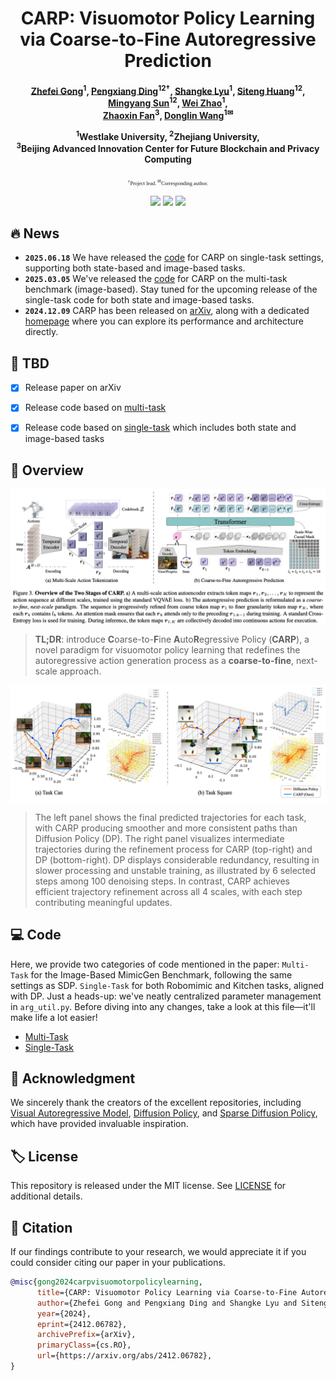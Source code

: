 <div align=center>

<h1> 
CARP: Visuomotor Policy Learning <br>
via Coarse-to-Fine Autoregressive Prediction 
</h1>

<h4 align="center"> 
<a href='https://zhefeigong.github.io/'>Zhefei Gong</a><sup>1</sup>,
<a href='https://dingpx.github.io/'>Pengxiang Ding</a><sup>12†</sup>,
<a href='https://scholar.google.com/citations?user=3_DtxJ8AAAAJ&hl=zh-CN'>Shangke Lyu</a><sup>1</sup>,
<a href='https://kyonhuang.top/'>Siteng Huang</a><sup>12</sup>,
<a href='https://github.com/ZhefeiGong'>Mingyang Sun</a><sup>12</sup>,
<a href='https://github.com/ZhefeiGong'>Wei Zhao</a><sup>1</sup>,<br>
<a href='https://zhaoxinf.github.io/'>Zhaoxin Fan</a><sup>3</sup>,
<a href='https://en.westlake.edu.cn/faculty/donglin-wang.html'>Donglin Wang</a><sup>1✉</sup>

<sup>1</sup>Westlake University, <sup>2</sup>Zhejiang University, <br>
<sup>3</sup>Beijing Advanced Innovation Center for Future Blockchain and Privacy Computing <br>

</h4>

<span style="font-size: 0.6em; font-family: 'Times New Roman', Times, serif; font-weight: normal;">
    <sup>†</sup>Project lead.
    <sup>✉</sup>Corresponding author.
</span>

<br>

<a href='https://arxiv.org/abs/2412.06782'><img src='https://img.shields.io/badge/ArXiv-2412.06782-red'></a> 
<a href='https://carp-robot.github.io/'><img src='https://img.shields.io/badge/Project-Homepage-green'></a>
<a href='https://huggingface.co/zhefeigong/carp'><img src='https://img.shields.io/badge/Huggingface-Weights-yellow'></a>

</div>

## 🔥 News

* **`2025.06.18`** We have released the [code](./singletask/) for CARP on single-task settings, supporting both state-based and image-based tasks.
* **`2025.03.05`** We've released the [code](./multitask/) for CARP on the multi-task benchmark (image-based). Stay tuned for the upcoming release of the single-task code for both state and image-based tasks.
* **`2024.12.09`** CARP has been released on [arXiv](https://arxiv.org/abs/2412.06782), along with a dedicated [homepage](https://carp-robot.github.io/) where you can explore its performance and architecture directly.


## 🧾 TBD

- [x] Release paper on arXiv
- [x] Release code based on <a href='./multitask/'>multi-task</a>
- [x] Release code based on <a href='./singletask/'>single-task</a> which includes both state and image-based tasks


## 👀 Overview

<p align="center"> <img src="asset/framework.png" width="1000" align="center"> </p>

> **TL;DR**: introduce **C**oarse-to-**F**ine **A**uto**R**egressive Policy (**CARP**), a novel paradigm for visuomotor policy learning that redefines the autoregressive action generation process as a **coarse-to-fine**, next-scale approach. 

<p align="center"> <img src="asset/comparison.png" width="1000" align="center"> </p>

> The left panel shows the final predicted trajectories for each task, with CARP producing smoother and more consistent paths than Diffusion Policy (DP). 
The right panel visualizes intermediate trajectories during the refinement process for CARP (top-right) and DP (bottom-right). 
DP displays considerable redundancy, resulting in slower processing and unstable training, as illustrated by 6 selected steps among 100 denoising steps. 
In contrast, CARP achieves efficient trajectory refinement across all 4 scales, with each step contributing meaningful updates.


## 💻 Code

Here, we provide two categories of code mentioned in the paper: `Multi-Task` for the Image-Based MimicGen Benchmark, following the same settings as SDP.
`Single-Task` for both Robomimic and Kitchen tasks, aligned with DP.
Just a heads-up: we've neatly centralized parameter management in `arg_util.py`. 
Before diving into any changes, take a look at this file—it'll make life a lot easier!

* [Multi-Task](./multitask/)
* [Single-Task](./singletask/)


## 🙏 Acknowledgment

We sincerely thank the creators of the excellent repositories, including 
[Visual Autoregressive Model](https://github.com/FoundationVision/VAR), 
[Diffusion Policy](https://github.com/real-stanford/diffusion_policy),
and [Sparse Diffusion Policy](https://github.com/AnthonyHuo/SDP), 
which have provided invaluable inspiration.


## 🏷️ License

This repository is released under the MIT license. See [LICENSE](./LICENSE) for additional details.


## 📌 Citation

If our findings contribute to your research, we would appreciate it if you could consider citing our paper in your publications.

```bibtex
@misc{gong2024carpvisuomotorpolicylearning,
      title={CARP: Visuomotor Policy Learning via Coarse-to-Fine Autoregressive Prediction}, 
      author={Zhefei Gong and Pengxiang Ding and Shangke Lyu and Siteng Huang and Mingyang Sun and Wei Zhao and Zhaoxin Fan and Donglin Wang},
      year={2024},
      eprint={2412.06782},
      archivePrefix={arXiv},
      primaryClass={cs.RO},
      url={https://arxiv.org/abs/2412.06782}, 
}
```

